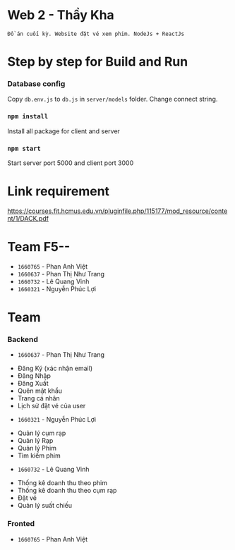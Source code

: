 # Web 2 - Thầy Kha
`Đồ án cuối kỳ. Website đặt vé xem phim. NodeJs + ReactJs`

# Step by step for Build and Run
### Database config
Copy `db.env.js` to `db.js` in `server/models` folder. Change connect string.

### `npm install`
Install all package for client and server

### `npm start`
Start server port 5000 and client port 3000

# Link requirement
https://courses.fit.hcmus.edu.vn/pluginfile.php/115177/mod_resource/content/1/DACK.pdf

# Team F5--
+ `1660765` - Phan Anh Việt
+ `1660637` - Phan Thị Như Trang
+ `1660732` - Lê Quang Vinh
+ `1660321` - Nguyễn Phúc Lợi

# Team
### Backend
* `1660637` - Phan Thị Như Trang
+ Đăng Ký (xác nhận email)
+ Đăng Nhập
+ Đăng Xuất
+ Quên mật khẩu
+ Trang cá nhân
+ Lịch sử đặt vé của user

* `1660321` - Nguyễn Phúc Lợi
+ Quản lý cụm rạp
+ Quản lý Rạp
+ Quản lý Phim
+ Tìm kiếm phim


* `1660732` - Lê Quang Vinh
+ Thống kê doanh thu theo phim
+ Thống kê doanh thu theo cụm rạp
+ Đặt vé
+ Quản lý suất chiếu

### Fronted
* `1660765` - Phan Anh Việt


